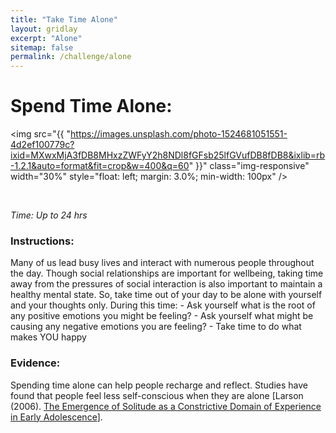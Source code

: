 ```yaml
---
title: "Take Time Alone"
layout: gridlay
excerpt: "Alone"
sitemap: false
permalink: /challenge/alone
---
```



# Spend Time Alone: 

<img src="{{ "https://images.unsplash.com/photo-1524681051551-4d2ef100779c?ixid=MXwxMjA3fDB8MHxzZWFyY2h8NDl8fGFsb25lfGVufDB8fDB8&ixlib=rb-1.2.1&auto=format&fit=crop&w=400&q=60" }}" class="img-responsive" width="30%" style="float: left; margin: 3.0%; min-width: 100px" />

&nbsp;


*Time: Up to 24 hrs*
&nbsp;
&nbsp;
&nbsp;
&nbsp;
&nbsp;

### Instructions:
Many of us lead busy lives and interact with numerous people throughout the day. Though social relationships are important for wellbeing, taking time away from the pressures of social interaction is also important to maintain a healthy mental state. So, take time out of your day to be alone with yourself and your thoughts only. During this time:
    - Ask yourself what is the root of any positive emotions you might be feeling?
    - Ask yourself what might be causing any negative emotions you are feeling?
    - Take time to do what makes YOU happy

### Evidence:
Spending time alone can help people recharge and reflect. Studies have found that people feel less self-conscious when they are alone [Larson (2006). <a href="https://srcd.onlinelibrary.wiley.com/doi/abs/10.1111/j.1467-8624.1997.tb01927.x" target="_blank">The Emergence of Solitude as a Constrictive Domain of Experience in Early Adolescence</a>].


&nbsp;
&nbsp;
